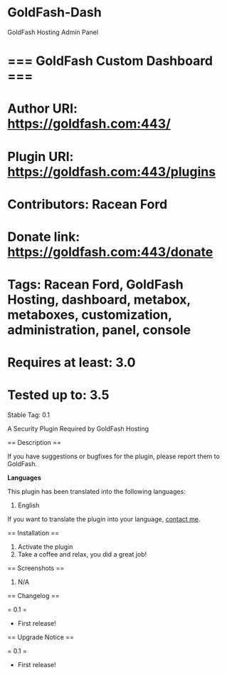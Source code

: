 GoldFash-Dash
=============

GoldFash Hosting Admin Panel

=== GoldFash Custom Dashboard ===
=============
Author URI: https://goldfash.com:443/
=============
Plugin URI: https://goldfash.com:443/plugins
=============
Contributors: Racean Ford
=============
Donate link: https://goldfash.com:443/donate
=============
Tags: Racean Ford, GoldFash Hosting, dashboard, metabox, metaboxes, customization, administration, panel, console
=============
Requires at least: 3.0
=============
Tested up to: 3.5
=============
Stable Tag: 0.1

A Security Plugin Required by GoldFash Hosting

== Description ==

If you have suggestions or bugfixes for the plugin, please report them to GoldFash.

**Languages**

This plugin has been translated into the following languages:

1. English

If you want to translate the plugin into your language, [contact me](http://goldfash.com/contact).

== Installation ==

1. Activate the plugin
2. Take a coffee and relax, you did a great job!


== Screenshots ==

1. N/A


== Changelog ==

= 0.1 =

* First release!

== Upgrade Notice ==

= 0.1 =

* First release!
